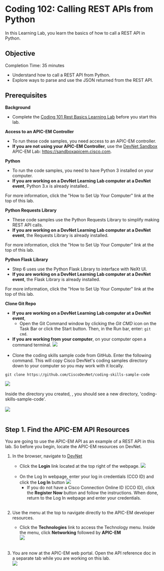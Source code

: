 # Coding 102: Calling REST APIs from Python #

In this Learning Lab, you learn the basics of how to call a REST API in Python.


## Objective ##

Completion Time: 35 minutes

* Understand how to call a REST API from Python.
* Explore ways to parse and use the JSON returned from the REST API.


## Prerequisites

**Background**
* Complete the [Coding 101 Rest Basics Learning Lab](/lab/coding-101-rest-basics-ga/step/1) before you start this lab.

**Access to an APIC-EM Controller**
* To run these code samples, you need access to an APIC-EM controller.
* **If you are not using your APIC-EM Controller**, use the [DevNet Sandbox](https://sandboxapicem.cisco.com/) APIC-EM Lab: https://sandboxapicem.cisco.com.

**Python**
* To run the code samples, you need to have Python 3 installed on your computer.
* **If you are working on a DevNet Learning Lab computer at a DevNet event**, Python 3.x is already installed..

For more information, click the "How to Set Up Your Computer" link at the top of this lab.

**Python Requests Library**
* These code samples use the Python Requests Library to simplify making REST API calls.
* **If you are working on a DevNet Learning Lab computer at a DevNet event**, the Requests Library is already installed.

For more information, click the "How to Set Up Your Computer" link at the top of this lab.

**Python Flask Library**
* Step 6 uses use the Python Flask Library to interface with NeXt UI.
* **If you are working on a DevNet Learning Lab computer at a DevNet event**, the Flask Library is already installed.

For more information, click the "How to Set Up Your Computer" link at the top of this lab.

**Clone Git Repo**
* **If you are working on a DevNet Learning Lab computer at a DevNet event**,
    * Open the Git Command window by clicking the *Git CMD* icon on the Task Bar or click the Start button. Then, in the Run bar, enter: `git cmd`.
* **If you are working from your computer**, on your computer open a command terminal.
![](/posts/files/coding-102-rest-python-ga/assets/images/create_directory.png)<br/><br/>
* Clone the coding skills sample code from GitHub. Enter the following command. This will copy Cisco DevNet's coding samples directory down to your computer so you may work with it locally.
```
git clone https://github.com/CiscoDevNet/coding-skills-sample-code
```
![](/posts/files/coding-102-rest-python-ga/assets/images/github-clone.png)<br/><br/>
Inside the directory you created, , you should see a new directory, 'coding-skills-sample-code'.<br/><br/>
![](/posts/files/coding-102-rest-python-ga/assets/images/github-clone-listing.png)<br/><br/>


## Step 1. Find the APIC-EM API Resources

You are going to use the APIC-EM API as an example of a REST API in this lab. So before you begin, locate the APIC-EM resources on DevNet.

1. In the browser, navigate to <a href="https://developer.cisco.com" target="_blank">DevNet</a>
    * Click the **Login** link located at the top right of the webpage.
    ![](/posts/files/coding-102-rest-python-ga/assets/images/login.png)<br/><br/>
    * On the Log In webpage, enter your log in credentials (CCO ID) and click the **Log In** button
    ![](/posts/files/coding-102-rest-python-ga/assets/images/register.png)<br/>
       * If you do not have a Cisco Connection Online ID (CCO ID), click the **Register Now** button and follow the instructions. When done, return to the Log In webpage and enter your credentials.
<br/><br/>
2. Use the menu at the top to navigate directly to the APIC-EM developer resources.
   * Click the **Technologies** link to access the Technology menu. Inside the menu, click **Networking**  followed by **APIC-EM**<br/>
![](/posts/files/coding-102-rest-python-ga/assets/images/Menu.png)
    <br/><br/>

3. You are now at the APIC-EM web portal. Open the API reference doc in a separate tab while you are working on this lab.<br/>
![](/posts/files/coding-102-rest-python-ga/assets/images/Ref.png)
